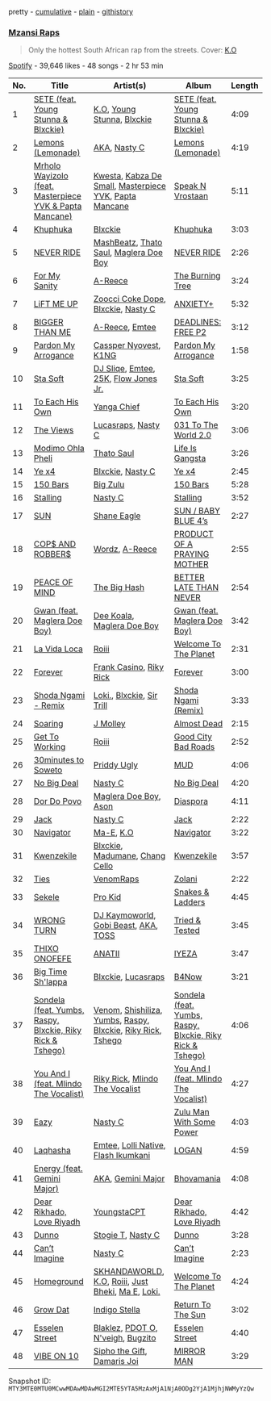 pretty - [cumulative](/playlists/cumulative/37i9dQZF1DWVEcPtggpQMu.md) - [plain](/playlists/plain/37i9dQZF1DWVEcPtggpQMu) - [githistory](https://github.githistory.xyz/mackorone/spotify-playlist-archive/blob/main/playlists/plain/37i9dQZF1DWVEcPtggpQMu)

### [Mzansi Raps](https://open.spotify.com/playlist/37i9dQZF1DWVEcPtggpQMu)

> Only the hottest South African rap from the streets\. Cover: <a href="https://open.spotify.com/artist/3ilw3NJXRWd153LIBsme1z?si=tzNMePiLT2KYspD7sMAzeQ">K.O</a>

[Spotify](https://open.spotify.com/user/spotify) - 39,646 likes - 48 songs - 2 hr 53 min

| No. | Title | Artist(s) | Album | Length |
|---|---|---|---|---|
| 1 | [SETE \(feat\. Young Stunna & Blxckie\)](https://open.spotify.com/track/5mXZz0tXIToxu3HRohrdSK) | [K.O](https://open.spotify.com/artist/3ilw3NJXRWd153LIBsme1z), [Young Stunna](https://open.spotify.com/artist/6WQFTzqYHmh8Ph2X0L0QLQ), [Blxckie](https://open.spotify.com/artist/4pQcWzOMSmmz5DK6TqO2FL) | [SETE \(feat\. Young Stunna & Blxckie\)](https://open.spotify.com/album/7ceVgKif2FV49HL1u7qxlG) | 4:09 |
| 2 | [Lemons \(Lemonade\)](https://open.spotify.com/track/6PqdJb18ssWDcROvnsEqy6) | [AKA](https://open.spotify.com/artist/1QIghPIrXQQ22G1yNtAKFX), [Nasty C](https://open.spotify.com/artist/2gzWmhOZhDN6gXL49JW9qj) | [Lemons \(Lemonade\)](https://open.spotify.com/album/0u9KNTzXg6rpDm3AYEBiIQ) | 4:19 |
| 3 | [Mrholo Wayizolo \(feat\. Masterpiece YVK & Papta Mancane\)](https://open.spotify.com/track/5TSTHmrwdbkcDHD0whBqiU) | [Kwesta](https://open.spotify.com/artist/3Px6IenueysHsgCQf9xFVr), [Kabza De Small](https://open.spotify.com/artist/1bNjWBFWsAAzZSR59lRdpR), [Masterpiece YVK](https://open.spotify.com/artist/5wVRDS1b9ZMXN6VKEl8f9b), [Papta Mancane](https://open.spotify.com/artist/6DoMDqCMf3ye9lGDsAm23D) | [Speak N Vrostaan](https://open.spotify.com/album/1CN3l9whlGJ4JdkJbSDoV1) | 5:11 |
| 4 | [Khuphuka](https://open.spotify.com/track/0yonvZ8xFI5IYgOVaXTSa5) | [Blxckie](https://open.spotify.com/artist/4pQcWzOMSmmz5DK6TqO2FL) | [Khuphuka](https://open.spotify.com/album/6UsHrbbrXsM36PT0BbGWjj) | 3:03 |
| 5 | [NEVER RIDE](https://open.spotify.com/track/3DFw8WqtxcGtUP8X1o4Yti) | [MashBeatz](https://open.spotify.com/artist/4NJo7JbXHgcLiitBFtWras), [Thato Saul](https://open.spotify.com/artist/0R6GDPZ2Hrn2lF4svYJRkn), [Maglera Doe Boy](https://open.spotify.com/artist/1UXX0jyiEJK15VdkmzYD9L) | [NEVER RIDE](https://open.spotify.com/album/17BYlFgYEGoqNwJsiM4B4k) | 2:26 |
| 6 | [For My Sanity](https://open.spotify.com/track/5niAmm5V1bj0wY4IVcwd3u) | [A\-Reece](https://open.spotify.com/artist/5TirRF3azWV5OpyufcDCFP) | [The Burning Tree](https://open.spotify.com/album/0NnJ99VCcTCuKBB2PUpdp2) | 3:24 |
| 7 | [LiFT ME UP](https://open.spotify.com/track/6wESd7UAIYQezagahRvgXR) | [Zoocci Coke Dope](https://open.spotify.com/artist/6nScSYRb9Qy2b6HJpDtm4w), [Blxckie](https://open.spotify.com/artist/4pQcWzOMSmmz5DK6TqO2FL), [Nasty C](https://open.spotify.com/artist/2gzWmhOZhDN6gXL49JW9qj) | [ANXIETY+](https://open.spotify.com/album/7dxx181PWmsSWdb59f4upZ) | 5:32 |
| 8 | [BIGGER THAN ME](https://open.spotify.com/track/2T8zFhRIoj0v4sD9YoZDW8) | [A\-Reece](https://open.spotify.com/artist/5TirRF3azWV5OpyufcDCFP), [Emtee](https://open.spotify.com/artist/6U3gCOvxVWKBxXItqp3mdr) | [DEADLINES: FREE P2](https://open.spotify.com/album/5DvFNfnvFyPLDZp5gQm8ir) | 3:12 |
| 9 | [Pardon My Arrogance](https://open.spotify.com/track/5lSqaq9zJN90ut2JOoddUW) | [Cassper Nyovest](https://open.spotify.com/artist/18CJ8k3h2Rggioow01dlwP), [K1NG](https://open.spotify.com/artist/4VHLPOtj6jnjbe9kIxFHA9) | [Pardon My Arrogance](https://open.spotify.com/album/2690tz6XKjQtcF1WjNNDJW) | 1:58 |
| 10 | [Sta Soft](https://open.spotify.com/track/1rc0ZjnYsncDh81BHyFRQ6) | [DJ Sliqe](https://open.spotify.com/artist/1q4Av58diNwZtD01vPUoH5), [Emtee](https://open.spotify.com/artist/6U3gCOvxVWKBxXItqp3mdr), [25K](https://open.spotify.com/artist/2mIr9ReJuFyuWJvSQ2nWM9), [Flow Jones Jr.](https://open.spotify.com/artist/16lC2NTx9Dj12PsgOzraQa) | [Sta Soft](https://open.spotify.com/album/59Vl3fXba0pHYimUkuTzqV) | 3:25 |
| 11 | [To Each His Own](https://open.spotify.com/track/77PbNp1lnS1wpaCCahT41h) | [Yanga Chief](https://open.spotify.com/artist/30WlMKuvwN6RrMeLARZeqk) | [To Each His Own](https://open.spotify.com/album/5Lbb1BriHMBbFC5GiTcit9) | 3:20 |
| 12 | [The Views](https://open.spotify.com/track/5XE6dTAtEqrHp0NRCjuPui) | [Lucasraps](https://open.spotify.com/artist/4MakWUvM6GZhwTKsTA6AAT), [Nasty C](https://open.spotify.com/artist/2gzWmhOZhDN6gXL49JW9qj) | [031 To The World 2.0](https://open.spotify.com/album/1rFKpOUsG1tWjGyHgYp3rH) | 3:06 |
| 13 | [Modimo Ohla Pheli](https://open.spotify.com/track/328ab4f1jS10Xk0Kjj6pHJ) | [Thato Saul](https://open.spotify.com/artist/0R6GDPZ2Hrn2lF4svYJRkn) | [Life Is Gangsta](https://open.spotify.com/album/3X4QeifgysArO4xWHz4UAF) | 3:26 |
| 14 | [Ye x4](https://open.spotify.com/track/488crYdGxAi7RdJxKjEWGb) | [Blxckie](https://open.spotify.com/artist/4pQcWzOMSmmz5DK6TqO2FL), [Nasty C](https://open.spotify.com/artist/2gzWmhOZhDN6gXL49JW9qj) | [Ye x4](https://open.spotify.com/album/5K6ozqiCW4tCuU9SxzEx0a) | 2:45 |
| 15 | [150 Bars](https://open.spotify.com/track/1440EDwIRmZeIEFyD9hBnR) | [Big Zulu](https://open.spotify.com/artist/6sNKQgLUy4LVNEX3r1kG1A) | [150 Bars](https://open.spotify.com/album/0bbkTfwvkPpOOT3HTW0mPO) | 5:28 |
| 16 | [Stalling](https://open.spotify.com/track/1iSiayhy8ewrs7Bb2g0du4) | [Nasty C](https://open.spotify.com/artist/2gzWmhOZhDN6gXL49JW9qj) | [Stalling](https://open.spotify.com/album/0IMyl9QsHEcb5B8PQsgEHG) | 3:52 |
| 17 | [SUN](https://open.spotify.com/track/1qkMjWTD1QY2OYZY6nFAAy) | [Shane Eagle](https://open.spotify.com/artist/68J4TRaqXKr8VhSg71JVdV) | [SUN / BABY BLUE 4’s](https://open.spotify.com/album/0NwhEWOhZFXHtcEfJvU4fD) | 2:27 |
| 18 | [COP$ AND ROBBER$](https://open.spotify.com/track/7oRxbtVNrwYLQVpuO4ajVV) | [Wordz](https://open.spotify.com/artist/75bLIeHjeeS0eNfGAajaQd), [A\-Reece](https://open.spotify.com/artist/3QIhVFZ963H3DIHPdpkPog) | [PRODUCT OF A PRAYING MOTHER](https://open.spotify.com/album/0uSN5rmKPbHq0sGZObZQy2) | 2:55 |
| 19 | [PEACE OF MIND](https://open.spotify.com/track/6h305fJXvlML7mNLQeuR9Z) | [The Big Hash](https://open.spotify.com/artist/4NR8j34QrjVEIAqUP43SwL) | [BETTER LATE THAN NEVER](https://open.spotify.com/album/11vQEFmBzSqv9G2wvgeZvK) | 2:54 |
| 20 | [Gwan \(feat\. Maglera Doe Boy\)](https://open.spotify.com/track/457nxkch48VCfRKAEi0cBA) | [Dee Koala](https://open.spotify.com/artist/7gYT0XHEBgTgfgNK0566DT), [Maglera Doe Boy](https://open.spotify.com/artist/1UXX0jyiEJK15VdkmzYD9L) | [Gwan \(feat\. Maglera Doe Boy\)](https://open.spotify.com/album/2hZUuS7mLKc8ZcqQcYf0qc) | 3:42 |
| 21 | [La Vida Loca](https://open.spotify.com/track/5oO7dokarSvIXrWJJHe98g) | [Roiii](https://open.spotify.com/artist/0DdgjYMzRw7t9TVwFuBI0V) | [Welcome To The Planet](https://open.spotify.com/album/32LR9thKImAlV8bpla3CDy) | 2:31 |
| 22 | [Forever](https://open.spotify.com/track/507mYoKvzQIhmmFH1gq9I0) | [Frank Casino](https://open.spotify.com/artist/4wVM2SOjXuCEUuTi7lln9x), [Riky Rick](https://open.spotify.com/artist/61ZRdppZ5sCtl9m5gfhoGO) | [Forever](https://open.spotify.com/album/6G6XBke2XD44047o3d6AT7) | 3:00 |
| 23 | [Shoda Ngami \- Remix](https://open.spotify.com/track/2W0F1H8Ef34utPdWIzdIsw) | [Loki.](https://open.spotify.com/artist/3f9z8pU96fneXqFTsD9FjD), [Blxckie](https://open.spotify.com/artist/4pQcWzOMSmmz5DK6TqO2FL), [Sir Trill](https://open.spotify.com/artist/4QkKUb73NVonTlAZaShsuY) | [Shoda Ngami \(Remix\)](https://open.spotify.com/album/4Tco5EhdTIAamseoex3Gw3) | 3:33 |
| 24 | [Soaring](https://open.spotify.com/track/6LTYfqHAzofxbauhzxKIfp) | [J Molley](https://open.spotify.com/artist/4Wgns8lkTyqv4k2SH3Zc6T) | [Almost Dead](https://open.spotify.com/album/0XjaY3caFmKPf2JG1vKK6T) | 2:15 |
| 25 | [Get To Working](https://open.spotify.com/track/07r5M0b65Y688Jk87ijURh) | [Roiii](https://open.spotify.com/artist/0DdgjYMzRw7t9TVwFuBI0V) | [Good City Bad Roads](https://open.spotify.com/album/0XpayLAe6wtWcI8A1mxoQb) | 2:52 |
| 26 | [30minutes to Soweto](https://open.spotify.com/track/4GPJZenDEqaF9FXVCM39fX) | [Priddy Ugly](https://open.spotify.com/artist/04bckYvJEXGoKmBWW9leSz) | [MUD](https://open.spotify.com/album/39PUlolgMi1D3k4SNgzsHZ) | 4:06 |
| 27 | [No Big Deal](https://open.spotify.com/track/4EIxIzayaPqTuXVIXN5Mde) | [Nasty C](https://open.spotify.com/artist/2gzWmhOZhDN6gXL49JW9qj) | [No Big Deal](https://open.spotify.com/album/1INvKRJ0nMdyYDQvX9soCw) | 4:20 |
| 28 | [Dor Do Povo](https://open.spotify.com/track/4Oab51CLrmfgwXIDCcaQs1) | [Maglera Doe Boy](https://open.spotify.com/artist/1UXX0jyiEJK15VdkmzYD9L), [Ason](https://open.spotify.com/artist/3I1qHxOUgI1EeWBKhU6pCa) | [Diaspora](https://open.spotify.com/album/3ka1FUfKS7x0Nw2YFd6Pdf) | 4:11 |
| 29 | [Jack](https://open.spotify.com/track/0MydMUtzMjfPI1htepCM6J) | [Nasty C](https://open.spotify.com/artist/2gzWmhOZhDN6gXL49JW9qj) | [Jack](https://open.spotify.com/album/6wECibFr4zHhkIFLxyNdvx) | 2:22 |
| 30 | [Navigator](https://open.spotify.com/track/7bCQqdrbsH6ipWZxCcW0bd) | [Ma\-E](https://open.spotify.com/artist/5gGn0EkjlWgn2iVhUccOVC), [K.O](https://open.spotify.com/artist/3ilw3NJXRWd153LIBsme1z) | [Navigator](https://open.spotify.com/album/4v8HTWmTy0B4J9yRCzRiGi) | 3:22 |
| 31 | [Kwenzekile](https://open.spotify.com/track/64xZ9gPptI3rrZjkNdIq3J) | [Blxckie](https://open.spotify.com/artist/4pQcWzOMSmmz5DK6TqO2FL), [Madumane](https://open.spotify.com/artist/3kyJLSOihpXaaR1NBK42pd), [Chang Cello](https://open.spotify.com/artist/0Fy0LMkScL5OMShfg3UM1i) | [Kwenzekile](https://open.spotify.com/album/5c7Pf0109qPClzjeVClEqE) | 3:57 |
| 32 | [Ties](https://open.spotify.com/track/2PNjfmagWv8XFdukaH4ft6) | [VenomRaps](https://open.spotify.com/artist/3SAqo6Io8ovagEFHDcsxMC) | [Zolani](https://open.spotify.com/album/7GIaF4BEzHl0kGUfYCyHqz) | 2:22 |
| 33 | [Sekele](https://open.spotify.com/track/6N6jTSrcWRWkvKNvkx0HIU) | [Pro Kid](https://open.spotify.com/artist/5HE0pmik1Vo6uww4nZKxli) | [Snakes & Ladders](https://open.spotify.com/album/1NAscHXZlenDoxJ5OzF8Zq) | 4:45 |
| 34 | [WRONG TURN](https://open.spotify.com/track/3HjpW1DgAsj9jViqjdWtxL) | [DJ Kaymoworld](https://open.spotify.com/artist/7y4x271U84CHr0SwMZug6y), [Gobi Beast](https://open.spotify.com/artist/76Pz9hE2Q0eHm8mfVf5fET), [AKA](https://open.spotify.com/artist/1QIghPIrXQQ22G1yNtAKFX), [TOSS](https://open.spotify.com/artist/0JwjW1x56tK5hnHvlRSSw9) | [Tried & Tested](https://open.spotify.com/album/3VAZ0yLGl1lLznLJuMzyAi) | 3:45 |
| 35 | [THIXO ONOFEFE](https://open.spotify.com/track/0gndkG03U8TX944HcOfnaO) | [ANATII](https://open.spotify.com/artist/6dX1EJC9XFlM8Ql1wGHC55) | [IYEZA](https://open.spotify.com/album/26HWm58LKz5RAWOtwbzGXU) | 3:47 |
| 36 | [Big Time Sh'lappa](https://open.spotify.com/track/0CZKRZUNEb53fOKzw0pvi6) | [Blxckie](https://open.spotify.com/artist/4pQcWzOMSmmz5DK6TqO2FL), [Lucasraps](https://open.spotify.com/artist/4MakWUvM6GZhwTKsTA6AAT) | [B4Now](https://open.spotify.com/album/0n3oKXQQknEwbBywUgiBzp) | 3:21 |
| 37 | [Sondela \(feat\. Yumbs, Raspy, Blxckie, Riky Rick & Tshego\)](https://open.spotify.com/track/0Fts0ctd6WoZPjffe6VlCD) | [Venom](https://open.spotify.com/artist/6fTEwufIDYGyAZjMJqxaW2), [Shishiliza](https://open.spotify.com/artist/1bcMyQ4E06YJPmJIZC1IZj), [Yumbs](https://open.spotify.com/artist/2HLr9NzCqd6XRnpUSM6CvH), [Raspy](https://open.spotify.com/artist/0bhq4kdUAhOte4WPNYhhTk), [Blxckie](https://open.spotify.com/artist/4pQcWzOMSmmz5DK6TqO2FL), [Riky Rick](https://open.spotify.com/artist/61ZRdppZ5sCtl9m5gfhoGO), [Tshego](https://open.spotify.com/artist/2I1KI8uFju21FNrL4zdeqY) | [Sondela \(feat\. Yumbs, Raspy, Blxckie, Riky Rick & Tshego\)](https://open.spotify.com/album/7JpIFYw3A6DlTK8PsoZ8PA) | 4:06 |
| 38 | [You And I \(feat\. Mlindo The Vocalist\)](https://open.spotify.com/track/70Eq1Hkdn5Ar4eXK2Z7H0P) | [Riky Rick](https://open.spotify.com/artist/61ZRdppZ5sCtl9m5gfhoGO), [Mlindo The Vocalist](https://open.spotify.com/artist/09CY8fzqhZHR7rQAULoreI) | [You And I \(feat\. Mlindo The Vocalist\)](https://open.spotify.com/album/1xIy5TBLuihjC58kpOneAt) | 4:27 |
| 39 | [Eazy](https://open.spotify.com/track/1e5O3SrnSLWnj47I29Arj0) | [Nasty C](https://open.spotify.com/artist/2gzWmhOZhDN6gXL49JW9qj) | [Zulu Man With Some Power](https://open.spotify.com/album/04udszu1QoEWl5qXu2MTUi) | 4:03 |
| 40 | [Laqhasha](https://open.spotify.com/track/30ohDmQ7ktbBEVFAOqi7Hz) | [Emtee](https://open.spotify.com/artist/6U3gCOvxVWKBxXItqp3mdr), [Lolli Native](https://open.spotify.com/artist/5k9uolaMC3PXHGrHSUiqz0), [Flash Ikumkani](https://open.spotify.com/artist/2XK36sugVIN5x79ytKdd6X) | [LOGAN](https://open.spotify.com/album/53dEggr3n51XS5J8FhxKVy) | 4:59 |
| 41 | [Energy \(feat\. Gemini Major\)](https://open.spotify.com/track/2QrlkQMvreMboLQNGG2uMH) | [AKA](https://open.spotify.com/artist/1QIghPIrXQQ22G1yNtAKFX), [Gemini Major](https://open.spotify.com/artist/7CmcmdcG6g6XOXueKHgCaM) | [Bhovamania](https://open.spotify.com/album/3NZ40t7bNeRXtfQDXC0yqv) | 4:08 |
| 42 | [Dear Rikhado, Love Riyadh](https://open.spotify.com/track/6batDbuoV8YSIXiLQkpb1W) | [YoungstaCPT](https://open.spotify.com/artist/3QYKq7aMSiAu6gvfwNNFsv) | [Dear Rikhado, Love Riyadh](https://open.spotify.com/album/3IpqeP3dCdsSqtVwCU6F3T) | 4:42 |
| 43 | [Dunno](https://open.spotify.com/track/2LutWBnF40x8T7vD4GzVpc) | [Stogie T](https://open.spotify.com/artist/7tB6fzororeAvyt9RzKePs), [Nasty C](https://open.spotify.com/artist/2gzWmhOZhDN6gXL49JW9qj) | [Dunno](https://open.spotify.com/album/70FtRqPZzaDfAJlqpTNR1T) | 3:28 |
| 44 | [Can’t Imagine](https://open.spotify.com/track/0rnpL28BY6fgO5ZYZnAwT6) | [Nasty C](https://open.spotify.com/artist/2gzWmhOZhDN6gXL49JW9qj) | [Can’t Imagine](https://open.spotify.com/album/1ia7otI37M8BfXPGkFtnTw) | 2:23 |
| 45 | [Homeground](https://open.spotify.com/track/7iAAVGVJ59SR7t2nL2VdY3) | [SKHANDAWORLD](https://open.spotify.com/artist/0iiSx3ZdR8ts3ePVzNbbwH), [K.O](https://open.spotify.com/artist/1d6JzYUN2E6MIt9HmepdPk), [Roiii](https://open.spotify.com/artist/0DdgjYMzRw7t9TVwFuBI0V), [Just Bheki](https://open.spotify.com/artist/4FOfnMPuibRUgSBHBwvoPz), [Ma E](https://open.spotify.com/artist/6OwN3S1Mx86QkRQIaTBiZm), [Loki.](https://open.spotify.com/artist/3f9z8pU96fneXqFTsD9FjD) | [Welcome To The Planet](https://open.spotify.com/album/32LR9thKImAlV8bpla3CDy) | 4:24 |
| 46 | [Grow Dat](https://open.spotify.com/track/4fnL6ouRuxb83QQ1Wf8s56) | [Indigo Stella](https://open.spotify.com/artist/3GXgxaSpm0hNom0dS4414e) | [Return To The Sun](https://open.spotify.com/album/5Pw8aGXot4nYO8EAHmArCr) | 3:02 |
| 47 | [Esselen Street](https://open.spotify.com/track/3pYrvtmGlYXh5g00MJStbV) | [Blaklez](https://open.spotify.com/artist/002eDhqXlxtQHdaIKXyf3H), [PDOT O](https://open.spotify.com/artist/7KAvy18LeTZXBZhYxfqN3l), [N'veigh](https://open.spotify.com/artist/1W3jl7zm01F49ZeqM9gK27), [Bugzito](https://open.spotify.com/artist/0yE9QDPxAmSWeAdUVkWGB6) | [Esselen Street](https://open.spotify.com/album/3ZPbx7fkQS9VTE3dZL64uh) | 4:40 |
| 48 | [VIBE ON 10](https://open.spotify.com/track/5shJtAMdfjAzlA87Chk5OP) | [Sipho the Gift](https://open.spotify.com/artist/3UJed0SE76dXKWetExB4F8), [Damaris Joi](https://open.spotify.com/artist/7p9lhAEkeQ3d47Sxf3RjJC) | [MIRROR MAN](https://open.spotify.com/album/3OLhIvb4x0YMyQX5UvcuRi) | 3:29 |

Snapshot ID: `MTY3MTE0MTU0MCwwMDAwMDAwMGI2MTE5YTA5MzAxMjA1NjA0ODg2YjA1MjhjNWMyYzQw`
